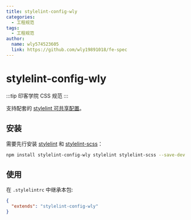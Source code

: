 ```yaml
---
title: stylelint-config-wly
categories:
  - 工程规范
tags:
  - 工程规范
author:
  name: wly574523605
  link: https://github.com/wly19891018/fe-spec
---
```


# stylelint-config-wly

:::tip
印客学院 CSS 规范
:::

支持配套的 [stylelint 可共享配置](https://stylelint.io/user-guide/configure)。

## 安装

需要先行安装 [stylelint](https://www.npmjs.com/package/stylelint) 和 [stylelint-scss](https://www.npmjs.com/package/stylelint-scss)：

```bash
npm install stylelint-config-wly stylelint stylelint-scss --save-dev
```

## 使用

在 `.stylelintrc` 中继承本包:

```json
{
  "extends": "stylelint-config-wly"
}
```
